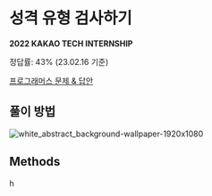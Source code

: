 # 성격 유형 검사하기

**2022 KAKAO TECH INTERNSHIP**

정답률: 43% (23.02.16 기준)

[프로그래머스 문제 & 답안](https://school.programmers.co.kr/learn/courses/30/lessons/118666)


## 풀이 방법

![white_abstract_background-wallpaper-1920x1080](https://user-images.githubusercontent.com/111097397/219293135-6256d9b0-c15a-4c24-82cf-cc55a8346613.jpg)

## Methods

h
